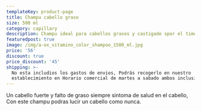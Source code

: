 ```yaml
---
templateKey: product-page
title: Champu cabello graso
size: 500 ml
category: capillary
description: Champu ideal para cabellos grasos y castigado spor el timepo
featuredpost: true
image: /img/a-ox_vitamino_color_shampoo_1500_ml.jpg
price: '56'
discount: true
price_discount: '45'
shipping: >-
  No esta includios los gastos de envios, Podrás recogerlo en nuestro
  establecimiento en Horario comercial de martes a sabado ambos inclusibe.
---
```

Un cabello fuerte y falto de graso siempre sintoma de salud en el cabello, Con este champu podras lucir un cabello como nunca.
